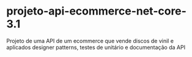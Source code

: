 # projeto-api-ecommerce-net-core-3.1
Projeto de uma API de um ecommerce que vende discos de vinil e aplicados designer patterns, testes de unitário e documentação da API
